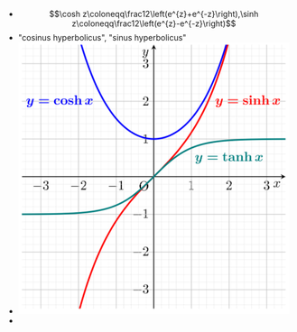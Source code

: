 - $$\cosh z\coloneqq\frac12\left(e^{z}+e^{-z}\right),\sinh z\coloneqq\frac12\left(e^{z}-e^{-z}\right)$$
- "cosinus hyperbolicus", "sinus hyperbolicus"
- ![sinh-cosh-tanh-new.png](../assets/sinh-cosh-tanh-new_1748341558434_0.png)
-